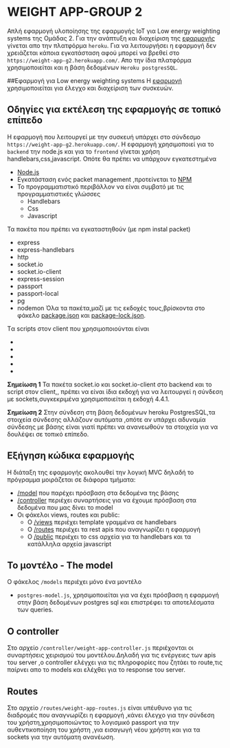 
# WEIGHT APP-GROUP 2

Απλή εφαρμογή υλοποίησης της εφαρμογής ΙoT για Low energy weighting systems
της Ομάδας 2.
Για την ανάπτυξη και διαχείριση της [εφαρμογής](https://weight-app-g2.herokuapp.com/) γίνεται απο την πλατφόρμα `heroku`.
Για να λειτουργήσει η εφαρμογή δεν χρειάζεται κάποια εγκατάσταση αφού μπορεί να βρεθεί στο `https://weight-app-g2.herokuapp.com/`.
Απο την ίδια πλατφόρμα χρησιμοποιείται και η βάση δεδομένων `Heroku postgresSQL`.

##Εφαρμογή για Low energy weighting systems
Η [εφαρμογή](https://weight-app-g2.herokuapp.com/) χρησιμοποιείται για έλεγχο και διαχείριση των συσκευών.

## Οδηγίες για εκτέλεση της εφαρμογής σε τοπικό επίπεδο
Η εφαρμογή που λειτουργεί με την συσκευή υπάρχει στο σύνδεσμο `https://weight-app-g2.herokuapp.com/`.
Η εφαρμογή χρησιμοποιεί για το `backend` την node.js και για το `frontend` γίνεται χρήση handlebars,css,javascript.
Οπότε θα πρέπει να υπάρχουν εγκατεστημένα
* [Node.js](https://nodejs.org/en/download/)
* Εγκατάσταση ενός packet management ,προτείνεται το [NPM](https://www.npmjs.com/)
* Το προγραμματιστικό περιβάλλον να είναι συμβατό με τις προγραμματιστικές γλώσσες
  - Handlebars
  - Css
  - Javascript

Τα πακέτα που πρέπει να εγκαταστηθούν (με npm instal packet)
* express
* express-handlebars
* http
* socket.io
* socket.io-client
* express-session
* passport
* passport-local
* pg
* nodemon
Όλα τα πακέτα,μαζί με τις εκδοχές τους,βρίσκοντα στο φάκελο [package.json](/package.json) και [package-lock.json](/package-lock.json).

Tα scripts στον client που χρησιμοποιούνται είναι 
* <script src="https://code.highcharts.com/highcharts.js "></script>
* <script src="https://code.highcharts.com/modules/data.js "></script>
* <script src="https://code.highcharts.com/modules/exporting.js "></script>
* <script src="https://cdn.socket.io/4.4.1/socket.io.min.js "></script>
* <script src="/leaflet.js"></script>
**Σημείωση 1** Τα πακέτα socket.io και socket.io-client στο backend και το script στον client,<script src="https://cdn.socket.io/4.4.1/socket.io.min.js"></script>, πρέπει να είναι ίδια εκδοχή για να λειτουργεί η σύνδεση με sockets,συγκεκριμένα χρησιμοποιείται η εκδοχή 4.4.1.

**Σημείωση 2** Στην σύνδεση στη βάση δεδομένων heroku PostgresSQL,τα στοιχεία σύνδεσης αλλάζουν αυτόματα ,οπότε αν υπάρχει αδυναμία σύνδεσης με βάσης είναι γιατί πρέπει να ανανεωθούν τα στοιχεία για να δουλέψει σε τοπικό επίπεδο.


  



## Εξήγηση κώδικα εφαρμογής

Η διάταξη της εφαρμογής ακολουθεί την λογική MVC δηλαδή το πρόγραμμα μοιράζεται σε διάφορα τμήματα:
 - 	[/model](/model) που παρέχει πρόσβαση στα δεδομένα της βάσης
 -	[/controller](/controller) περιέχει συναρτήσεις για να έχουμε πρόσβαση στα δεδομένα που μας δίνει το model
 - Οι φάκελοι views, routes και public:
    - Ο [/views](/views) περιέχει template γραμμένα σε handlebars
    -	O [/routes](/routes) περιέχει τα rest apis που αναγνωρίζει η εφαρμογή
    -	Ο [/public](/public) περιέχει το css αρχεία για τα handlebars και τα κατάλληλα αρχεία javascript


## Το μοντέλο - The model
Ο φάκελος `/models` περιέχει μόνο ένα μοντέλο 
- `postgres-model.js`, χρησιμοποιείται για να έχει πρόσβαση η εφαρμογή στην βάση δεδομένων postgres sql και επιστρέφει τα αποτελέσματα των queries.



## Ο controller
Στο αρχείο `/controller/weight-app-controller.js` περιέχονται οι συναρτήσεις χειρισμού του μοντέλου.Δηλαδή για τις ενέργειες των apis του server ,ο controller ελέγχει για τις πληροφορίες που ζητάει το route,τις παίρνει απο το models και ελέχθει για το response του server.

## Routes
Στο αρχείο `/routes/weight-app-routes.js` είναι υπέυθυνο για τις διαδρομές που αναγνωρίζει η εφαρμογή ,κάνει έλεγχο για την σύνδεση του χρήστη,χρησιμοποιώντας το λογισμικό passport για την αυθεντικοποίηση του χρήστη ,για εισαγωγή νέου χρήστη και για τα sockets για την αυτόματη ανανέωση. 

